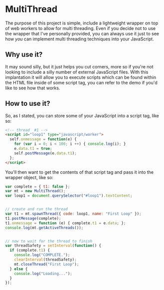 # MultiThread
The purpose of this project is simple, include a lightweight wrapper on top of web workers to allow for multi threading. Even if you decide not to use the wrapper that I've personally provided, you can always use it just to see how _you_ can implement multi threading techniques into your JavaScript. 

## Why use it? 
It may sound silly, but it just helps you cut corners, more so if you're not looking to include a silly number of external JavaScript files. With this implantation it will allow you to execute scripts which can be found within the HTML file inside of some script tag, you can refer to the demo if you'd like to see how that works.

## How to use it?
So, as I stated, you can store some of your JavaScript into a script tag, like so: 
```html
<!-- thread  #1 -->
<script id="loop1" type="javascript/worker">
  self.onmessage = function(e) {
    for (var i = 0; i < 100; i ++) { console.log(i); }
    e.data.t1 = true;
    self.postMessage(e.data.t1);
  };
</script>
```

You'll then want to get the contents of that script tag and pass it into the wrapper object, like so: 
```javascript
var complete = { t1: false };
var mt = new MultiThread();
var loop1 = document.querySelector("#loop1").textContent;


// create and run the thread 
var t1 = mt.spawnThread({ code: loop1, name: "First Loop" });
t1.postMessage(complete);
t1.onmessage = function (e) { complete.t1 = e.data; };
console.log(mt.getActiveThreads());


// now to wait for the thread to finish
var threadSafety = setInterval(function() {
  if (complete.t1) {
    console.log("COMPLETE.");
    clearInterval(threadSafety);
    mt.closeThread("First Loop");
  } else {
    console.log("Loading...");
  }
});
```
